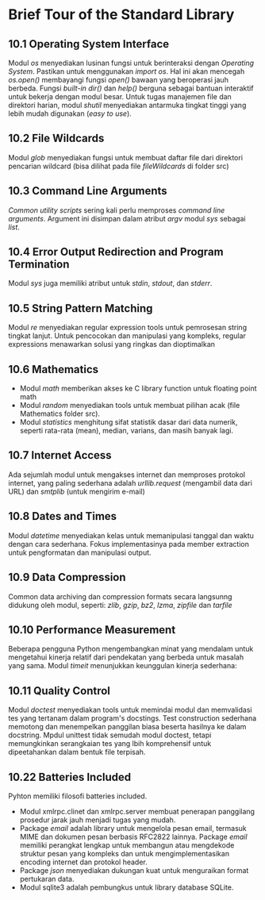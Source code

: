 # Brief Tour of the Standard Library

## 10.1 Operating System Interface
Modul _os_ menyediakan lusinan fungsi untuk berinteraksi dengan _Operating System_. Pastikan untuk menggunakan _import os_. Hal ini akan mencegah _os.open()_ membayangi fungsi _open()_ bawaan yang beroperasi jauh berbeda. Fungsi _built-in dir()_ dan _help()_ berguna sebagai bantuan interaktif untuk bekerja dengan modul besar. Untuk tugas manajemen file dan direktori harian, modul _shutil_ menyediakan antarmuka tingkat tinggi yang lebih mudah digunakan (_easy to use_). 

## 10.2 File Wildcards
Modul _glob_ menyediakan fungsi untuk membuat daftar file dari direktori pencarian wildcard (bisa dilihat pada file _fileWildcards_ di folder src)

## 10.3 Command Line Arguments
_Common utility scripts_ sering kali perlu memproses _command line arguments_. Argument ini disimpan dalam atribut _argv_ modul _sys_ sebagai _list_. 

## 10.4 Error Output Redirection and Program Termination
Modul _sys_ juga memiliki atribut untuk _stdin_, _stdout_, dan _stderr_. 

## 10.5 String Pattern Matching
Modul _re_ menyediakan regular expression tools untuk pemrosesan string tingkat lanjut. Untuk pencocokan dan manipulasi yang kompleks, regular expressions menawarkan solusi yang ringkas dan dioptimalkan

## 10.6 Mathematics
* Modul _math_ memberikan akses ke C library function untuk floating point math
* Modul _random_ menyediakan tools untuk membuat pilihan acak (file Mathematics folder src).
* Modul _statistics_ menghitung sifat statistik dasar dari data numerik, seperti rata-rata (mean), median, varians, dan masih banyak lagi. 

## 10.7 Internet Access
Ada sejumlah modul untuk mengakses internet dan memproses protokol internet, yang paling sederhana adalah _urllib.request_ (mengambil data dari URL) dan _smtplib_ (untuk mengirim e-mail)

## 10.8 Dates and Times
Modul _datetime_ menyediakan kelas untuk memanipulasi tanggal dan waktu dengan cara sederhana. Fokus implementasinya pada member extraction untuk pengformatan dan manipulasi output. 

## 10.9 Data Compression
Common data archiving dan compression formats secara langsunng didukung oleh modul, seperti: _zlib_, _gzip_, _bz2_, _lzma_, 
_zipfile_ dan _tarfile_

## 10.10 Performance Measurement
Beberapa pengguna Python mengembangkan minat yang mendalam untuk mengetahui kinerja relatif dari pendekatan yang berbeda untuk masalah yang sama. Modul _timeit_ menunjukkan keunggulan kinerja sederhana: 

## 10.11 Quality Control
Modul _doctest_ menyediakan tools untuk memindai modul dan memvalidasi tes yang tertanam dalam program's docstings. Test construction sederhana memotong dan menempelkan panggilan biasa beserta hasilnya ke dalam docstring. Mpdul unittest tidak semudah modul doctest, tetapi memungkinkan serangkaian tes yang lbih komprehensif untuk dipeetahankan dalam bentuk file terpisah. 

## 10.22 Batteries Included
Pyhton memiliki filosofi batteries included. 
* Modul xmlrpc.clinet dan xmlrpc.server membuat penerapan panggilang prosedur jarak jauh menjadi tugas yang mudah. 
* Package _email_ adalah library untuk mengelola pesan email, termasuk MIME dan dokumen pesan berbasis RFC2822 lainnya. Package _email_ memiliki perangkat lengkap untuk membangun atau mengdekode struktur pesan yang kompleks dan untuk mengimplementasikan encoding internet dan protokol header. 
* Package _json_ menyediakan dukungan kuat untuk menguraikan format pertukaran data. 
* Modul sqlite3 adalah pembungkus untuk library database SQLite. 
